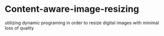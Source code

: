 # Content-aware-image-resizing
utilizing dynamic programing in order to resize digital images with minimal loss of quality
